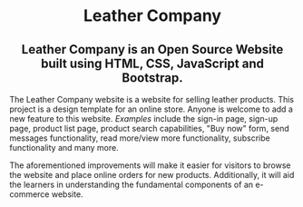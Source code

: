 
<h1 align="center">Leather Company</h1>

<h2 align="center"> Leather Company is an Open Source Website built using HTML, CSS, JavaScript and Bootstrap. </h2>

The Leather Company website is a website for selling leather products. This project is a design template for an online store. Anyone is welcome to add a new feature to this website. _Examples_ include the sign-in page, sign-up page, product list page, product search capabilities, "Buy now" form, send messages functionality, read more/view more functionality, subscribe functionality and many more.

The aforementioned improvements will make it easier for visitors to browse the website and place online orders for new products. Additionally, it will aid the learners in understanding the fundamental components of an e-commerce website.



